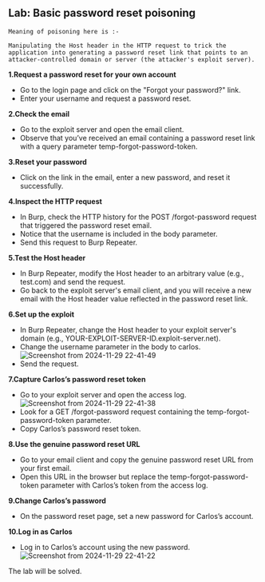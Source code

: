 ## **Lab: Basic password reset poisoning**
```
Meaning of poisoning here is :-

Manipulating the Host header in the HTTP request to trick the application into generating a password reset link that points to an attacker-controlled domain or server (the attacker's exploit server).
```
**1.Request a password reset for your own account**
 - Go to the login page and click on the "Forgot your password?" link.
 - Enter your username and request a password reset.

**2.Check the email**
 - Go to the exploit server and open the email client.
 - Observe that you’ve received an email containing a password reset link with a query parameter temp-forgot-password-token.

**3.Reset your password**
 - Click on the link in the email, enter a new password, and reset it successfully.

**4.Inspect the HTTP request**
 - In Burp, check the HTTP history for the POST /forgot-password request that triggered the password reset email.
 - Notice that the username is included in the body parameter.
 - Send this request to Burp Repeater.

**5.Test the Host header**
 - In Burp Repeater, modify the Host header to an arbitrary value (e.g., test.com) and send the request.
 - Go back to the exploit server's email client, and you will receive a new email with the Host header value reflected in the password reset link.

**6.Set up the exploit**
 - In Burp Repeater, change the Host header to your exploit server's domain (e.g., YOUR-EXPLOIT-SERVER-ID.exploit-server.net).
 - Change the username parameter in the body to carlos.
![Screenshot from 2024-11-29 22-41-49](https://github.com/user-attachments/assets/85b5b3f7-e78a-4594-97c0-cf00d969057a)
 - Send the request.

**7.Capture Carlos’s password reset token**
 - Go to your exploit server and open the access log.
![Screenshot from 2024-11-29 22-41-38](https://github.com/user-attachments/assets/1946e087-ca40-4f61-959e-e9eaef23e72f)
 - Look for a GET /forgot-password request containing the temp-forgot-password-token parameter.
 - Copy Carlos’s password reset token.

**8.Use the genuine password reset URL**
 - Go to your email client and copy the genuine password reset URL from your first email.
 - Open this URL in the browser but replace the temp-forgot-password-token parameter with Carlos’s token from the access log.

**9.Change Carlos’s password**
 - On the password reset page, set a new password for Carlos’s account.

**10.Log in as Carlos**
 - Log in to Carlos’s account using the new password.
![Screenshot from 2024-11-29 22-41-22](https://github.com/user-attachments/assets/e5c52145-9f89-4503-a71d-d9b74e94f148)

The lab will be solved.
